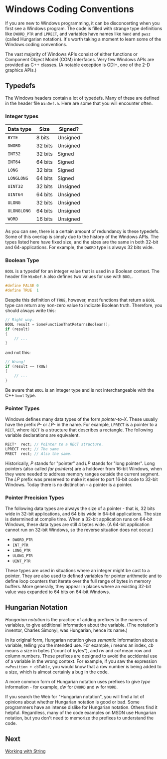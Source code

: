 <!-- https://docs.microsoft.com/en-us/windows/win32/learnwin32/windows-coding-conventions -->
# Windows Coding Conventions

If you are new to Windows programming, it can be disconcerting when you first see a Windows program. The code is filled with strange type definitions like `DWORD_PTR` and `LPRECT`, and variables have names like `hWnd` and `pwsz` (called Hungarian notation). It's worth taking a moment to learn some of the Windows coding conventions.

The vast majority of Windows APIs consist of either functions or Component Object Model (COM) interfaces. Very few Windows APIs are provided as C++ classes. (A notable exception is GDI+, one of the 2-D graphics APIs.)

## Typedefs

The Windows headers contain a lot of typedefs. Many of these are defined in the header file `WinDef.h`. Here are some that you will encounter often.

### Integer types

| Data type | Size | Signed? |
|-----------|------|---------|
| `BYTE` | 8 bits | Unsigned |
| `DWORD` | 32 bits | Unsigned |
| `INT32` | 32 bits | Signed |
| `INT64` | 64 bits | Signed |
| `LONG` | 32 bits | Signed |
| `LONGLONG` | 64 bits | Signed |
| `UINT32` | 32 bits | Unsigned |
| `UINT64` | 64 bits | Unsigned |
| `ULONG` | 32 bits | Unsigned |
| `ULONGLONG` | 64 bits | Unsigned |
| `WORD` | 16 bits | Unsigned |

As you can see, there is a certain amount of redundancy is these typedefs. Some of this overlap is simply due to the history of the Windows APIs. The types listed here have fixed size, and the sizes are the same in both 32-bit and 64-applications. For example, the `DWORD` type is always 32 bits wide.

### Boolean Type

`BOOL` is a typedef for an integer value that is used in a Boolean context. The header file `WinDef.h` also defines two values for use with `BOOL`.

```cpp
#define FALSE 0
#define TRUE  1
```

Despite this definition of `TRUE`, however, most functions that return a `BOOL` type can return any non-zero value to indicate Boolean truth. Therefore, you should always write this:

```cpp
// Right way.
BOOL result = SomeFunctionThatReturnsBoolean();
if (result)
{
    // ...
}
```

and not this:

```cpp
// Wrong!
if (result == TRUE)
{
    // ...
}
```

Be aware that `BOOL` is an integer type and is not interchangeable with the C++ `bool` type.

### Pointer Types

Windows defines many data types of the form _pointer-to-X_. These usually have the prefix _P-_ or _LP-_ in the name. For example, `LPRECT` is a pointer to a `RECT`, where `RECT` is a structure that describes a rectangle. The following variable declarations are equivalent.

```cpp
RECT*  rect; // Pointer to a RECT structure.
LPRECT rect; // The same
PRECT  rect; // Also the same.
```

Historically, _P_ stands for "pointer" and _LP_ stands for "long pointer". Long pointers (also called _far pointers_) are a holdover from 16-bit Windows, when they were needed to address memory ranges outside the current segment. The _LP_ prefix was preserved to make it easier to port 16-bit code to 32-bit Windows. Today there is no distinction - a pointer is a pointer.

### Pointer Precision Types

The following data types are always the size of a pointer - that is, 32 bits wide in 32-bit applications, and 64 bits wide in 64-bit applications. The size is determined at compile time. When a 32-bit application runs on 64-bit Windows, these data types are still 4 bytes wide. (A 64-bit application cannot run on 32-bit Windows, so the reverse situation does not occur.)

- `DWORD_PTR`
- `INT_PTR`
- `LONG_PTR`
- `ULONG_PTR`
- `UINT_PTR`

These types are used in situations where an integer might be cast to a pointer. They are also used to defined variables for pointer arithmetic and to define loop counters that iterate over the full range of bytes in memory buffers. More generally, they appear in places where an existing 32-bit value was expanded to 64 bits on 64-bit Windows.

## Hungarian Notation

_Hungarian notation_ is the practice of adding prefixes to the names of variables, to give additional information about the variable. (The notation's inventor, Charles Simonyi, was Hungarian, hence its name.)

In its original form, Hungarian notation gives _semantic_ information about a variable, telling you the intended use. For example, _i_ means an index, _cb_ means a size in bytes ("count of bytes"), and _rw_ and _col_ mean row and column numbers. These prefixes are designed to avoid the accidental use of a variable in the wrong context. For example, if you saw the expression `rwPosition + cbTable`, you would know that a row number is being added to a size, which is almost certainly a bug in the code.

A more common form of Hungarian notation uses prefixes to give _type_ information - for example, _dw_ for `DWORD` and _w_ for `WORD`.

If you search the Web for "Hungarian notation", you will find a lot of opinions about whether Hungarian notation is good or bad. Some programmers have an intense dislike for Hungarian notation. Others find it helpful. Regardless, many of the code examples on MSDN use Hungarian notation, but you don't need to memorize the prefixes to understand the code.

## Next

[Working with String](./working-with-strings.md)
